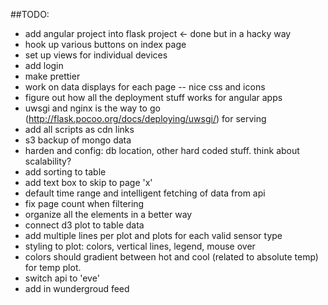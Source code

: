 
##TODO:

* add angular project into flask project <- done but in a hacky way
* hook up various buttons on index page
* set up views for individual devices
* add login
* make prettier
* work on data displays for each page -- nice css and icons
* figure out how all the deployment stuff works for angular apps
* uwsgi and nginx is the way to go (http://flask.pocoo.org/docs/deploying/uwsgi/) for serving
* add all scripts as cdn links
* s3 backup of mongo data
* harden and config: db location, other hard coded stuff. think about scalability?
* add sorting to table
* add text box to skip to page 'x'
* default time range and intelligent fetching of data from api
* fix page count when filtering
* organize all the elements in a better way
* connect d3 plot to table data
* add multiple lines per plot and plots for each valid sensor type
* styling to plot: colors, vertical lines, legend, mouse over
* colors should gradient between hot and cool (related to absolute temp) for temp plot.
* switch api to 'eve'
* add in wundergroud feed


